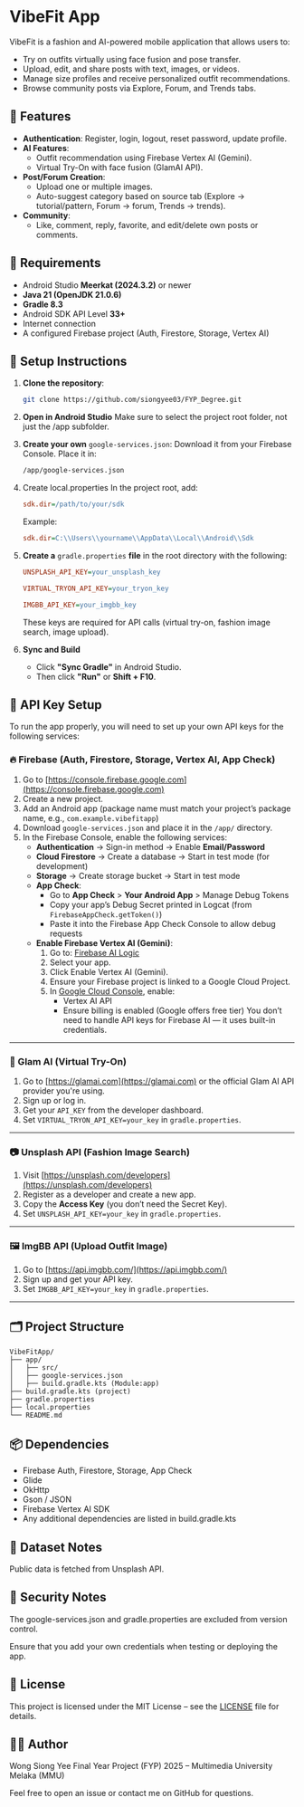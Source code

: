 # VibeFit App

VibeFit is a fashion and AI-powered mobile application that allows users to:
- Try on outfits virtually using face fusion and pose transfer.
- Upload, edit, and share posts with text, images, or videos.
- Manage size profiles and receive personalized outfit recommendations.
- Browse community posts via Explore, Forum, and Trends tabs.

## 📱 Features

- **Authentication**: Register, login, logout, reset password, update profile.
- **AI Features**:
  - Outfit recommendation using Firebase Vertex AI (Gemini).
  - Virtual Try-On with face fusion (GlamAI API).
- **Post/Forum Creation**:
  - Upload one or multiple images.
  - Auto-suggest category based on source tab (Explore → tutorial/pattern, Forum → forum, Trends → trends).
- **Community**:
  - Like, comment, reply, favorite, and edit/delete own posts or comments.

## 🔧 Requirements

- Android Studio **Meerkat (2024.3.2)** or newer
- **Java 21 (OpenJDK 21.0.6)**  
- **Gradle 8.3**  
- Android SDK API Level **33+**
- Internet connection
- A configured Firebase project (Auth, Firestore, Storage, Vertex AI)

## 🚀 Setup Instructions

1. **Clone the repository**:
   ```bash
   git clone https://github.com/siongyee03/FYP_Degree.git
   ```
2. **Open in Android Studio**
   Make sure to select the project root folder, not just the /app subfolder.
3. **Create your own** `google-services.json`:
   Download it from your Firebase Console.
   Place it in:
   ```bash
   /app/google-services.json
   ```
4. Create local.properties
   In the project root, add:
   ```ini
   sdk.dir=/path/to/your/sdk
   ```
   Example:
   ```ini
   sdk.dir=C:\\Users\\yourname\\AppData\\Local\\Android\\Sdk
   ```

5. **Create a** `gradle.properties` **file** in the root directory with the following:
   ```ini
   UNSPLASH_API_KEY=your_unsplash_key
   
   VIRTUAL_TRYON_API_KEY=your_tryon_key
   
   IMGBB_API_KEY=your_imgbb_key
   ```
   These keys are required for API calls (virtual try-on, fashion image search, image upload).

6. **Sync and Build**
   - Click **"Sync Gradle"** in Android Studio.
   - Then click **"Run"** or **Shift + F10**.
  
## 🔑 API Key Setup

To run the app properly, you will need to set up your own API keys for the following services:

### 🔥 Firebase (Auth, Firestore, Storage, Vertex AI, App Check)
1. Go to [https://console.firebase.google.com](https://console.firebase.google.com)
2. Create a new project.
3. Add an Android app (package name must match your project’s package name, e.g., `com.example.vibefitapp`)
4. Download `google-services.json` and place it in the `/app/` directory.
5. In the Firebase Console, enable the following services:
   - **Authentication** → Sign-in method → Enable **Email/Password**
   - **Cloud Firestore** → Create a database → Start in test mode (for development)
   - **Storage** → Create storage bucket → Start in test mode
   - **App Check**:
     - Go to **App Check** > **Your Android App** > Manage Debug Tokens 
     - Copy your app’s Debug Secret printed in Logcat (from `FirebaseAppCheck.getToken()`)
     - Paste it into the Firebase App Check Console to allow debug requests
   - **Enable Firebase Vertex AI (Gemini)**:
     1. Go to: [Firebase AI Logic](https://console.firebase.google.com/project/_/ailogic)
     2. Select your app.
     3. Click Enable Vertex AI (Gemini).
     4. Ensure your Firebase project is linked to a Google Cloud Project.
     5. In [Google Cloud Console](https://console.cloud.google.com/), enable:
        - Vertex AI API
        - Ensure billing is enabled (Google offers free tier)
    You don’t need to handle API keys for Firebase AI — it uses built-in credentials.
       
---

### 🧠 Glam AI (Virtual Try-On)
1. Go to [https://glamai.com](https://glamai.com) or the official Glam AI API provider you're using.
2. Sign up or log in.
3. Get your `API_KEY` from the developer dashboard.
4. Set `VIRTUAL_TRYON_API_KEY=your_key` in `gradle.properties`.

---

### 📷 Unsplash API (Fashion Image Search)
1. Visit [https://unsplash.com/developers](https://unsplash.com/developers)
2. Register as a developer and create a new app.
3. Copy the **Access Key** (you don’t need the Secret Key).
4. Set `UNSPLASH_API_KEY=your_key` in `gradle.properties`.

---

### 🖼 ImgBB API (Upload Outfit Image)
1. Go to [https://api.imgbb.com/](https://api.imgbb.com/)
2. Sign up and get your API key.
3. Set `IMGBB_API_KEY=your_key` in `gradle.properties`.

---

## 🗂️ Project Structure
```pgsql
VibeFitApp/
├── app/
│   ├── src/
│   ├── google-services.json
│   ├── build.gradle.kts (Module:app)              
├── build.gradle.kts (project)
├── gradle.properties                
├── local.properties                 
└── README.md
```

## 📦 Dependencies
- Firebase Auth, Firestore, Storage, App Check
- Glide
- OkHttp
- Gson / JSON
- Firebase Vertex AI SDK
- Any additional dependencies are listed in build.gradle.kts

## 📁 Dataset Notes
Public data is fetched from Unsplash API.

## 🔐 Security Notes
The google-services.json and gradle.properties are excluded from version control.  

Ensure that you add your own credentials when testing or deploying the app.


## 📄 License
This project is licensed under the MIT License – see the [LICENSE](./LICENSE) file for details.

## 🙋‍♂️ Author
Wong Siong Yee
Final Year Project (FYP) 2025 – Multimedia University Melaka (MMU)

Feel free to open an issue or contact me on GitHub for questions.
